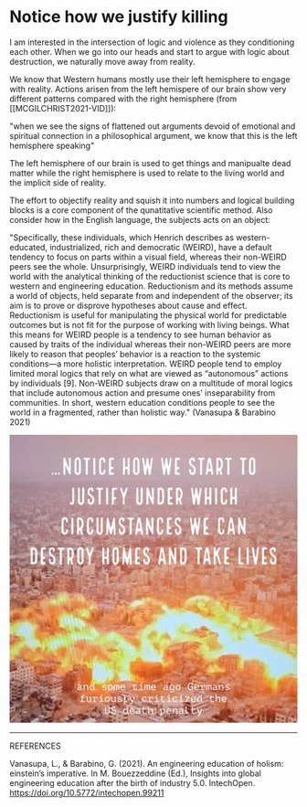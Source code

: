 # Notice how we justify killing
I am interested in the intersection of logic and violence as they conditioning each other. When we go into our heads and start to argue with logic about destruction, we naturally move away from reality. 

We know that Western humans mostly use their left hemisphere to engage with reality. Actions arisen from the left hemispere of our brain show very different patterns compared with the right hemisphere (from [[MCGILCHRIST2021-VID]]): 

  "when we see the signs of flattened out arguments devoid of emotional and spiritual connection in a philosophical argument, we know that this is the left hemisphere speaking" 
      
The left hemisphere of our brain is used to get things and manipualte dead matter while the right hemisphere is used to relate to the living world and the implicit side of reality. 

The effort to objectify reality and squish it into numbers and logical building blocks is a core component of the qunatitative scientific method. Also consider how in the English language, the subjects acts on an object:

"Specifically, these individuals, which Henrich describes as western-educated, industrialized, rich and democratic (WEIRD), have a default tendency to focus on parts within a visual field, whereas their non-WEIRD peers see the whole. Unsurprisingly, WEIRD individuals tend to view the world with the analytical thinking of the reductionist science that is core to western and engineering education. Reductionism and its methods assume a world of objects, held separate from and independent of the observer; its aim is to prove or disprove hypotheses about cause and effect. Reductionism is useful for manipulating the physical world for predictable outcomes but is not fit for the purpose of working with living beings. What this means for WEIRD people is a tendency to see human behavior as caused by traits of the individual whereas their non-WEIRD peers are more likely to reason that peoples’ behavior is a reaction to the systemic conditions—a more holistic interpretation. WEIRD people tend to employ limited moral logics that rely on what are viewed as “autonomous” actions by individuals [9]. Non-WEIRD subjects draw on a multitude of moral logics that include autonomous action and presume ones’ inseparability from communities. In short, western education conditions people to see the world in a fragmented, rather than holistic way." (Vanasupa & Barabino 2021)

![](../media/MMSTuningIntoSeparation.jpeg)


______
REFERENCES

Vanasupa, L., & Barabino, G. (2021). An engineering education of holism: einstein’s imperative. In M. Bouezzeddine (Ed.), Insights into global engineering education after the birth of industry 5.0. IntechOpen. https://doi.org/10.5772/intechopen.99211